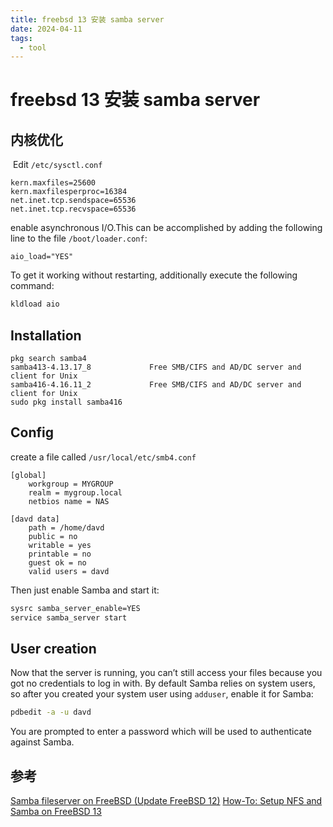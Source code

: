 ```yaml
---
title: freebsd 13 安装 samba server
date: 2024-04-11
tags:
  - tool
---
```


# freebsd 13 安装 samba server

## 内核优化

 Edit `/etc/sysctl.conf`

```
kern.maxfiles=25600
kern.maxfilesperproc=16384
net.inet.tcp.sendspace=65536
net.inet.tcp.recvspace=65536
```

enable asynchronous I/O.This can be accomplished by adding the following line to the file `/boot/loader.conf`:

```
aio_load="YES"
```

To get it working without restarting, additionally execute the following command:

```bash
kldload aio
```

## Installation

```
pkg search samba4
samba413-4.13.17_8             Free SMB/CIFS and AD/DC server and client for Unix
samba416-4.16.11_2             Free SMB/CIFS and AD/DC server and client for Unix
sudo pkg install samba416
```

## Config

create a file called `/usr/local/etc/smb4.conf`

```
[global]
    workgroup = MYGROUP
    realm = mygroup.local
    netbios name = NAS

[davd data]
    path = /home/davd
    public = no
    writable = yes
    printable = no
    guest ok = no
    valid users = davd
```

Then just enable Samba and start it:

```bash
sysrc samba_server_enable=YES
service samba_server start
```

## User creation

Now that the server is running, you can’t still access your files because you got no credentials to log in with. By default Samba relies on system users, so after you created your system user using `adduser`, enable it for Samba:

```bash
pdbedit -a -u davd
```

You are prompted to enter a password which will be used to authenticate against Samba.

## 参考

[Samba fileserver on FreeBSD (Update FreeBSD 12)](https://www.davd.io/samba-fileserver-on-freebsd/)
[How-To: Setup NFS and Samba on FreeBSD 13](https://blog.vulnifo.com/2021/09/17/how-to-setup-nfs-and-samba-on-freebsd-13/)
